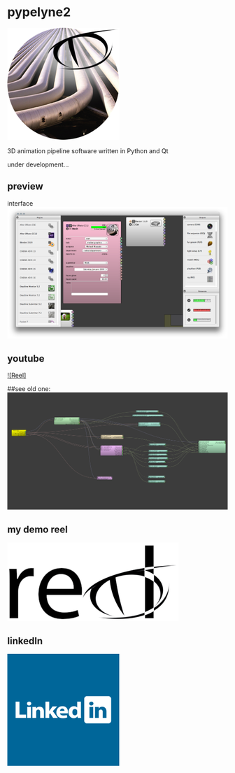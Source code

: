 # pypelyne2
![overview](/pypelyne2/doc/gitimg/pypelyne2.png)

3D animation pipeline software written in Python and Qt

under development...

## preview
interface
![overview](/pypelyne2/doc/gitimg/overview.png)

## youtube
[![Reel]](https://www.youtube.com/watch?v=-2KhSFLMGUs)

##see old one:
[![pypelyne1](/pypelyne2/doc/gitimg/pypelyne1.png)](https://github.com/michimussato/PyPELyNE)

## my demo reel
[![Reel](/pypelyne2/doc/gitimg/reel.png)](https://www.dropbox.com/s/lrhukj3f9l35c7a/MussatoMichael_DemoReel.mov?dl=0)

## linkedIn
[![Reel](/pypelyne2/doc/gitimg/linkedin.png)](https://uk.linkedin.com/in/michael-mussato-7811a786)

